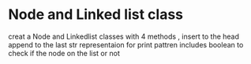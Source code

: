 # Node and Linked list class
creat a Node and Linkedlist classes with 4 methods , 
insert to the head
append to the last 
str representaion for print pattren 
includes boolean to check if the node on the list or not 

